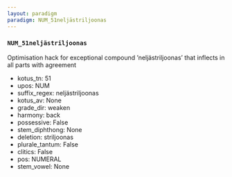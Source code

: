 ```yaml
---
layout: paradigm
paradigm: NUM_51neljästriljoonas
---
```

### ` NUM_51neljästriljoonas `

Optimisation hack for exceptional compound ’neljästriljoonas’ that inflects in all parts with agreement
* kotus_tn: 51
* upos: NUM
* suffix_regex: neljästriljoonas
* kotus_av: None
* grade_dir: weaken
* harmony: back
* possessive: False
* stem_diphthong: None
* deletion: striljoonas
* plurale_tantum: False
* clitics: False
* pos: NUMERAL
* stem_vowel: None
